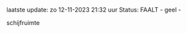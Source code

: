 laatste update: 
zo 12-11-2023 21:32   uur 
Status: FAALT - geel - 
<div class="service Y">schijfruimte</div>